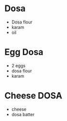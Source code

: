 # Dosa
* Dosa flour
* karam
* oil


# Egg Dosa
* 2 eggs
* dosa flour
* karam


# Cheese DOSA
* cheese
* dosa batter

